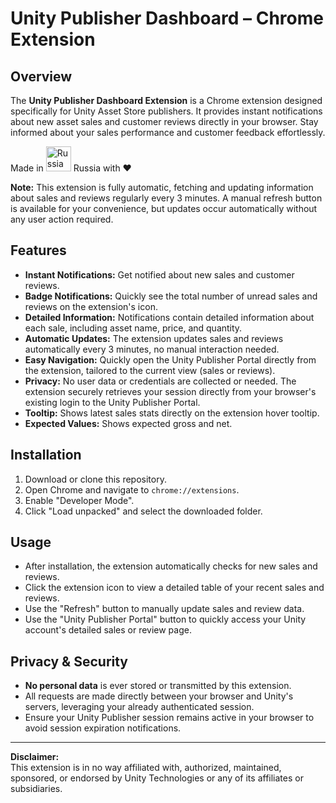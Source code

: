 # Unity Publisher Dashboard – Chrome Extension

## Overview
The **Unity Publisher Dashboard Extension** is a Chrome extension designed specifically for Unity Asset Store publishers. It provides instant notifications about new asset sales and customer reviews directly in your browser. Stay informed about your sales performance and customer feedback effortlessly.

Made in <img src="https://upload.wikimedia.org/wikipedia/en/f/f3/Flag_of_Russia.svg" width="40" alt="Russia Flag"> Russia with ❤️

**Note:** This extension is fully automatic, fetching and updating information about sales and reviews regularly every 3 minutes. A manual refresh button is available for your convenience, but updates occur automatically without any user action required.

## Features
- **Instant Notifications:** Get notified about new sales and customer reviews.
- **Badge Notifications:** Quickly see the total number of unread sales and reviews on the extension's icon.
- **Detailed Information:** Notifications contain detailed information about each sale, including asset name, price, and quantity.
- **Automatic Updates:** The extension updates sales and reviews automatically every 3 minutes, no manual interaction needed.
- **Easy Navigation:** Quickly open the Unity Publisher Portal directly from the extension, tailored to the current view (sales or reviews).
- **Privacy:** No user data or credentials are collected or needed. The extension securely retrieves your session directly from your browser's existing login to the Unity Publisher Portal.
- **Tooltip:** Shows latest sales stats directly on the extension hover tooltip.
- **Expected Values:** Shows expected gross and net.

## Installation
1. Download or clone this repository.
2. Open Chrome and navigate to `chrome://extensions`.
3. Enable "Developer Mode".
4. Click "Load unpacked" and select the downloaded folder.

## Usage
- After installation, the extension automatically checks for new sales and reviews.
- Click the extension icon to view a detailed table of your recent sales and reviews.
- Use the "Refresh" button to manually update sales and review data.
- Use the "Unity Publisher Portal" button to quickly access your Unity account's detailed sales or review page.

## Privacy & Security
- **No personal data** is ever stored or transmitted by this extension.
- All requests are made directly between your browser and Unity's servers, leveraging your already authenticated session.
- Ensure your Unity Publisher session remains active in your browser to avoid session expiration notifications.

---

**Disclaimer:**  
This extension is in no way affiliated with, authorized, maintained, sponsored, or endorsed by Unity Technologies or any of its affiliates or subsidiaries.

